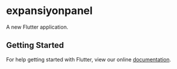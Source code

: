 # expansiyonpanel

A new Flutter application.

## Getting Started

For help getting started with Flutter, view our online
[documentation](https://flutter.io/).
